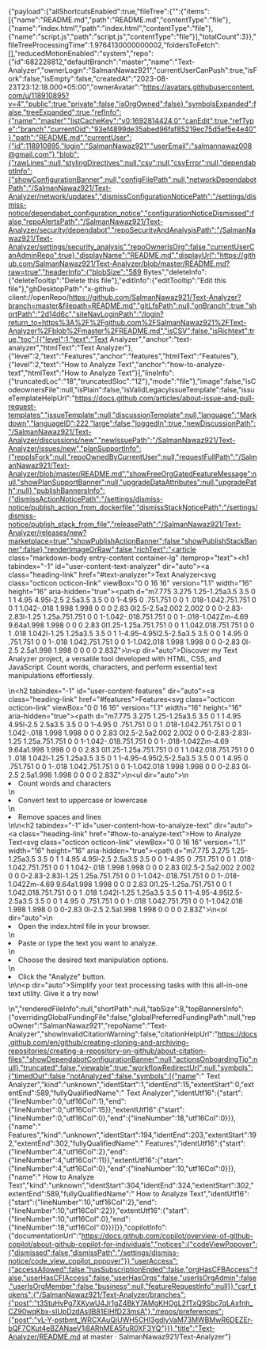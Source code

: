 {"payload":{"allShortcutsEnabled":true,"fileTree":{"":{"items":[{"name":"README.md","path":"README.md","contentType":"file"},{"name":"index.html","path":"index.html","contentType":"file"},{"name":"script.js","path":"script.js","contentType":"file"}],"totalCount":3}},"fileTreeProcessingTime":1.9764130000000002,"foldersToFetch":[],"reducedMotionEnabled":"system","repo":{"id":682228812,"defaultBranch":"master","name":"Text-Analyzer","ownerLogin":"SalmanNawaz921","currentUserCanPush":true,"isFork":false,"isEmpty":false,"createdAt":"2023-08-23T23:12:18.000+05:00","ownerAvatar":"https://avatars.githubusercontent.com/u/118910895?v=4","public":true,"private":false,"isOrgOwned":false},"symbolsExpanded":false,"treeExpanded":true,"refInfo":{"name":"master","listCacheKey":"v0:1692814424.0","canEdit":true,"refType":"branch","currentOid":"93ef4899de35abed96faf85219ec75d5ef5e4e40"},"path":"README.md","currentUser":{"id":118910895,"login":"SalmanNawaz921","userEmail":"salmannawaz008@gmail.com"},"blob":{"rawLines":null,"stylingDirectives":null,"csv":null,"csvError":null,"dependabotInfo":{"showConfigurationBanner":null,"configFilePath":null,"networkDependabotPath":"/SalmanNawaz921/Text-Analyzer/network/updates","dismissConfigurationNoticePath":"/settings/dismiss-notice/dependabot_configuration_notice","configurationNoticeDismissed":false,"repoAlertsPath":"/SalmanNawaz921/Text-Analyzer/security/dependabot","repoSecurityAndAnalysisPath":"/SalmanNawaz921/Text-Analyzer/settings/security_analysis","repoOwnerIsOrg":false,"currentUserCanAdminRepo":true},"displayName":"README.md","displayUrl":"https://github.com/SalmanNawaz921/Text-Analyzer/blob/master/README.md?raw=true","headerInfo":{"blobSize":"589 Bytes","deleteInfo":{"deleteTooltip":"Delete this file"},"editInfo":{"editTooltip":"Edit this file"},"ghDesktopPath":"x-github-client://openRepo/https://github.com/SalmanNawaz921/Text-Analyzer?branch=master&filepath=README.md","gitLfsPath":null,"onBranch":true,"shortPath":"2d14d6c","siteNavLoginPath":"/login?return_to=https%3A%2F%2Fgithub.com%2FSalmanNawaz921%2FText-Analyzer%2Fblob%2Fmaster%2FREADME.md","isCSV":false,"isRichtext":true,"toc":[{"level":1,"text":"Text Analyzer","anchor":"text-analyzer","htmlText":"Text Analyzer"},{"level":2,"text":"Features","anchor":"features","htmlText":"Features"},{"level":2,"text":"How to Analyze Text","anchor":"how-to-analyze-text","htmlText":"How to Analyze Text"}],"lineInfo":{"truncatedLoc":"18","truncatedSloc":"12"},"mode":"file"},"image":false,"isCodeownersFile":null,"isPlain":false,"isValidLegacyIssueTemplate":false,"issueTemplateHelpUrl":"https://docs.github.com/articles/about-issue-and-pull-request-templates","issueTemplate":null,"discussionTemplate":null,"language":"Markdown","languageID":222,"large":false,"loggedIn":true,"newDiscussionPath":"/SalmanNawaz921/Text-Analyzer/discussions/new","newIssuePath":"/SalmanNawaz921/Text-Analyzer/issues/new","planSupportInfo":{"repoIsFork":null,"repoOwnedByCurrentUser":null,"requestFullPath":"/SalmanNawaz921/Text-Analyzer/blob/master/README.md","showFreeOrgGatedFeatureMessage":null,"showPlanSupportBanner":null,"upgradeDataAttributes":null,"upgradePath":null},"publishBannersInfo":{"dismissActionNoticePath":"/settings/dismiss-notice/publish_action_from_dockerfile","dismissStackNoticePath":"/settings/dismiss-notice/publish_stack_from_file","releasePath":"/SalmanNawaz921/Text-Analyzer/releases/new?marketplace=true","showPublishActionBanner":false,"showPublishStackBanner":false},"renderImageOrRaw":false,"richText":"<article class=\"markdown-body entry-content container-lg\" itemprop=\"text\"><h1 tabindex=\"-1\" id=\"user-content-text-analyzer\" dir=\"auto\"><a class=\"heading-link\" href=\"#text-analyzer\">Text Analyzer<svg class=\"octicon octicon-link\" viewBox=\"0 0 16 16\" version=\"1.1\" width=\"16\" height=\"16\" aria-hidden=\"true\"><path d=\"m7.775 3.275 1.25-1.25a3.5 3.5 0 1 1 4.95 4.95l-2.5 2.5a3.5 3.5 0 0 1-4.95 0 .751.751 0 0 1 .018-1.042.751.751 0 0 1 1.042-.018 1.998 1.998 0 0 0 2.83 0l2.5-2.5a2.002 2.002 0 0 0-2.83-2.83l-1.25 1.25a.751.751 0 0 1-1.042-.018.751.751 0 0 1-.018-1.042Zm-4.69 9.64a1.998 1.998 0 0 0 2.83 0l1.25-1.25a.751.751 0 0 1 1.042.018.751.751 0 0 1 .018 1.042l-1.25 1.25a3.5 3.5 0 1 1-4.95-4.95l2.5-2.5a3.5 3.5 0 0 1 4.95 0 .751.751 0 0 1-.018 1.042.751.751 0 0 1-1.042.018 1.998 1.998 0 0 0-2.83 0l-2.5 2.5a1.998 1.998 0 0 0 0 2.83Z\"></path></svg></a></h1>\n<p dir=\"auto\">Discover my Text Analyzer project, a versatile tool developed with HTML, CSS, and JavaScript. Count words, characters, and perform essential text manipulations effortlessly.</p>\n<h2 tabindex=\"-1\" id=\"user-content-features\" dir=\"auto\"><a class=\"heading-link\" href=\"#features\">Features<svg class=\"octicon octicon-link\" viewBox=\"0 0 16 16\" version=\"1.1\" width=\"16\" height=\"16\" aria-hidden=\"true\"><path d=\"m7.775 3.275 1.25-1.25a3.5 3.5 0 1 1 4.95 4.95l-2.5 2.5a3.5 3.5 0 0 1-4.95 0 .751.751 0 0 1 .018-1.042.751.751 0 0 1 1.042-.018 1.998 1.998 0 0 0 2.83 0l2.5-2.5a2.002 2.002 0 0 0-2.83-2.83l-1.25 1.25a.751.751 0 0 1-1.042-.018.751.751 0 0 1-.018-1.042Zm-4.69 9.64a1.998 1.998 0 0 0 2.83 0l1.25-1.25a.751.751 0 0 1 1.042.018.751.751 0 0 1 .018 1.042l-1.25 1.25a3.5 3.5 0 1 1-4.95-4.95l2.5-2.5a3.5 3.5 0 0 1 4.95 0 .751.751 0 0 1-.018 1.042.751.751 0 0 1-1.042.018 1.998 1.998 0 0 0-2.83 0l-2.5 2.5a1.998 1.998 0 0 0 0 2.83Z\"></path></svg></a></h2>\n<ul dir=\"auto\">\n<li>Count words and characters</li>\n<li>Convert text to uppercase or lowercase</li>\n<li>Remove spaces and lines</li>\n</ul>\n<h2 tabindex=\"-1\" id=\"user-content-how-to-analyze-text\" dir=\"auto\"><a class=\"heading-link\" href=\"#how-to-analyze-text\">How to Analyze Text<svg class=\"octicon octicon-link\" viewBox=\"0 0 16 16\" version=\"1.1\" width=\"16\" height=\"16\" aria-hidden=\"true\"><path d=\"m7.775 3.275 1.25-1.25a3.5 3.5 0 1 1 4.95 4.95l-2.5 2.5a3.5 3.5 0 0 1-4.95 0 .751.751 0 0 1 .018-1.042.751.751 0 0 1 1.042-.018 1.998 1.998 0 0 0 2.83 0l2.5-2.5a2.002 2.002 0 0 0-2.83-2.83l-1.25 1.25a.751.751 0 0 1-1.042-.018.751.751 0 0 1-.018-1.042Zm-4.69 9.64a1.998 1.998 0 0 0 2.83 0l1.25-1.25a.751.751 0 0 1 1.042.018.751.751 0 0 1 .018 1.042l-1.25 1.25a3.5 3.5 0 1 1-4.95-4.95l2.5-2.5a3.5 3.5 0 0 1 4.95 0 .751.751 0 0 1-.018 1.042.751.751 0 0 1-1.042.018 1.998 1.998 0 0 0-2.83 0l-2.5 2.5a1.998 1.998 0 0 0 0 2.83Z\"></path></svg></a></h2>\n<ol dir=\"auto\">\n<li>Open the index.html file in your browser.</li>\n<li>Paste or type the text you want to analyze.</li>\n<li>Choose the desired text manipulation options.</li>\n<li>Click the \"Analyze\" button.</li>\n</ol>\n<p dir=\"auto\">Simplify your text processing tasks with this all-in-one text utility. Give it a try now!</p>\n</article>","renderedFileInfo":null,"shortPath":null,"tabSize":8,"topBannersInfo":{"overridingGlobalFundingFile":false,"globalPreferredFundingPath":null,"repoOwner":"SalmanNawaz921","repoName":"Text-Analyzer","showInvalidCitationWarning":false,"citationHelpUrl":"https://docs.github.com/en/github/creating-cloning-and-archiving-repositories/creating-a-repository-on-github/about-citation-files","showDependabotConfigurationBanner":null,"actionsOnboardingTip":null},"truncated":false,"viewable":true,"workflowRedirectUrl":null,"symbols":{"timedOut":false,"notAnalyzed":false,"symbols":[{"name":" Text Analyzer","kind":"unknown","identStart":1,"identEnd":15,"extentStart":0,"extentEnd":589,"fullyQualifiedName":" Text Analyzer","identUtf16":{"start":{"lineNumber":0,"utf16Col":1},"end":{"lineNumber":0,"utf16Col":15}},"extentUtf16":{"start":{"lineNumber":0,"utf16Col":0},"end":{"lineNumber":18,"utf16Col":0}}},{"name":" Features","kind":"unknown","identStart":194,"identEnd":203,"extentStart":192,"extentEnd":302,"fullyQualifiedName":" Features","identUtf16":{"start":{"lineNumber":4,"utf16Col":2},"end":{"lineNumber":4,"utf16Col":11}},"extentUtf16":{"start":{"lineNumber":4,"utf16Col":0},"end":{"lineNumber":10,"utf16Col":0}}},{"name":" How to Analyze Text","kind":"unknown","identStart":304,"identEnd":324,"extentStart":302,"extentEnd":589,"fullyQualifiedName":" How to Analyze Text","identUtf16":{"start":{"lineNumber":10,"utf16Col":2},"end":{"lineNumber":10,"utf16Col":22}},"extentUtf16":{"start":{"lineNumber":10,"utf16Col":0},"end":{"lineNumber":18,"utf16Col":0}}}]}},"copilotInfo":{"documentationUrl":"https://docs.github.com/copilot/overview-of-github-copilot/about-github-copilot-for-individuals","notices":{"codeViewPopover":{"dismissed":false,"dismissPath":"/settings/dismiss-notice/code_view_copilot_popover"}},"userAccess":{"accessAllowed":false,"hasSubscriptionEnded":false,"orgHasCFBAccess":false,"userHasCFIAccess":false,"userHasOrgs":false,"userIsOrgAdmin":false,"userIsOrgMember":false,"business":null,"featureRequestInfo":null}},"csrf_tokens":{"/SalmanNawaz921/Text-Analyzer/branches":{"post":"t3StuHvPg7XKywU4Jr1gZ4BkY7AMgKHOgL2fTxQ9Sbc7qLAxfnh_CZ90wqKbx-sIUpDzdAsIlB81EIHfD23msA"},"/repos/preferences":{"post":"vL-Y-pstbmt_WRCXAuQiUWH5CHI3gdlyVaM73MWBMwR6DEZEr-bQF7CKut4eBZANaeV1j8ARhMEA5fuR0XF3YQ"}}},"title":"Text-Analyzer/README.md at master · SalmanNawaz921/Text-Analyzer"}
